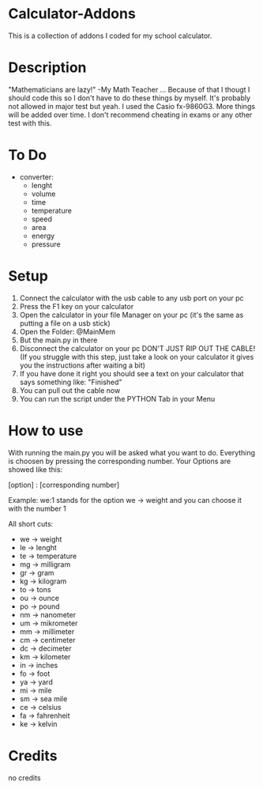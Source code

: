 # Calculator-Addons
This is a collection of addons I coded for my school calculator.

# Description
"Mathematicians are lazy!" -My Math Teacher ... Because of that I thougt I should code this so I don't have to do these things by myself. It's probably not allowed in major test but yeah. I used the Casio fx-9860G3. More things will be added over time. I don't recommend cheating in exams or any other test with this.

# To Do
* converter:
    * lenght
    * volume
    * time
    * temperature
    * speed
    * area
    * energy
    * pressure

# Setup
1. Connect the calculator with the usb cable to any usb port on your pc
2. Press the F1 key on your calculator
3. Open the calculator in your file Manager on your pc (it's the same as putting a file on a usb stick)
4. Open the Folder: @MainMem
5. But the main.py in there
6. Disconnect the calculator on your pc DON'T JUST RIP OUT THE CABLE! (If you struggle with this step, just take a look on your calculator it gives you the instructions after waiting a bit)
7. If you have done it right you should see a text on your calculator that says something like: "Finished"
8. You can pull out the cable now
9. You can run the script under the PYTHON Tab in your Menu

# How to use
With running the main.py you will be asked what you want to do. Everything is choosen by pressing the corresponding number. Your Options are showed like this: 

[option] : [corresponding number]

Example: we:1 stands for the option we -> weight and you can choose it with the number 1

All short cuts:
* we -> weight
* le -> lenght
* te -> temperature
* mg -> milligram
* gr -> gram
* kg -> kilogram
* to -> tons
* ou -> ounce
* po -> pound
* nm -> nanometer
* um -> mikrometer
* mm -> millimeter
* cm -> centimeter
* dc -> decimeter
* km -> kilometer
* in -> inches
* fo -> foot
* ya -> yard
* mi -> mile
* sm -> sea mile
* ce -> celsius
* fa -> fahrenheit
* ke -> kelvin

# Credits
no credits